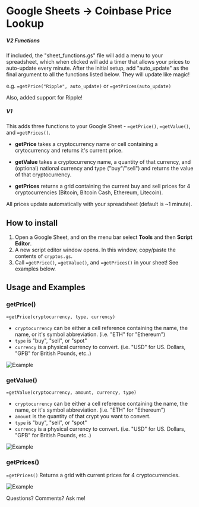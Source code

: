 # Google Sheets -> Coinbase Price Lookup

##### V2 Functions
If included, the "sheet_functions.gs" file will add a menu to your spreadsheet, which when clicked will add a timer that allows your prices to auto-update every minute. After the initial setup, add "auto_update" as the final argument to all the functions listed below. They will update like magic!

e.g. `=getPrice("Ripple", auto_update)` or `=getPrices(auto_update)`

Also, added support for Ripple!

##### V1

This adds three functions to your Google Sheet - `=getPrice()`, `=getValue()`, and `=getPrices()`. 
   
- **getPrice** takes a cryptocurrency name or cell containing a crytocurrency and returns it's current price.
   
- **getValue** takes a cryptocurrency name, a quantity of that currency, and (optional) national currency and type ("buy"/"sell") and returns the value of that cryptocurrency.
   
- **getPrices** returns a grid containing the current buy and sell prices for 4 cryptocurrencies (Bitcoin, Bitcoin Cash, Ethereum, Litecoin). 

All prices update automatically with your spreadsheet (default is ~1 minute).

## How to install
1. Open a Google Sheet, and on the menu bar select **Tools** and then **Script Editor**.
2. A new script editor window opens. In this window, copy/paste the contents of `cryptos.gs`. 
3. Call `=getPrice()`, `=getValue()`, and `=getPrices()` in your sheet! See examples below.

## Usage and Examples

### getPrice()
`=getPrice(cryptocurrency, type, currency)`
- `cryptocurrency` can be either a cell reference containing the name, the name, or it's symbol abbreviation. (i.e. "ETH" for "Ethereum")
- `type` is "buy", "sell", or "spot"
- `currency` is a physical currency to convert. (i.e. "USD" for US. Dollars, "GPB" for British Pounds, etc..)

![Example](https://media.giphy.com/media/3ohc11hACQzdznSDKw/giphy.gif)


### getValue()
`=getValue(cryptocurrency, amount, currency, type)`
- `cryptocurrency` can be either a cell reference containing the name, the name, or it's symbol abbreviation. (i.e. "ETH" for "Ethereum")
- `amount` is the quantity of that crypt you want to convert.
- `type` is "buy", "sell", or "spot"
- `currency` is a physical currency to convert. (i.e. "USD" for US. Dollars, "GPB" for British Pounds, etc..)

![Example](https://media.giphy.com/media/xULW8lDLCoYeUhPaZq/giphy.gif)


### getPrices()
`=getPrices()`
Returns a grid with current prices for 4 cryptocurrencies.

![Example](https://media.giphy.com/media/l49JNr1bqtEZ0qcYU/giphy.gif)



Questions? Comments? Ask me!
